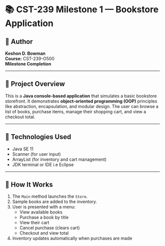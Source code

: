 # 📚 CST-239 Milestone 1 — Bookstore Application

## 👤 Author
**Keshon D. Bowman**  
**Course:** CST-239-O500  
**Milestone Completion**  

---

## 📌 Project Overview

This is a **Java console-based application** that simulates a basic bookstore storefront. It demonstrates **object-oriented programming (OOP)** principles like abstraction, encapsulation, and modular design. The user can browse a list of books, purchase items, manage their shopping cart, and view a checkout total.

---

## 🧱 Technologies Used

- Java SE 11
- Scanner (for user input)
- ArrayList (for inventory and cart management)
- JDK terminal or IDE i.e Eclipse

---

## 🔁 How It Works

1. The `Main` method launches the `Store`.
2. Sample books are added to the inventory.
3. User is presented with a menu:
   - View available books
   - Purchase a book by title
   - View their cart
   - Cancel purchase (clears cart)
   - Checkout and view total
4. Inventory updates automatically when purchases are made


